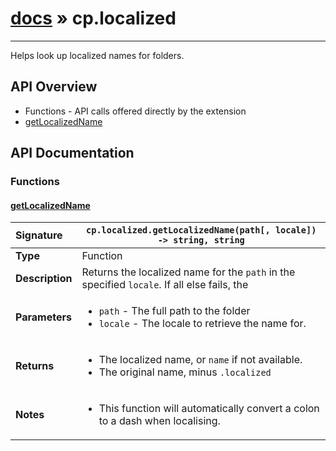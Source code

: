# [docs](index.md) » cp.localized
---

Helps look up localized names for folders.

## API Overview
* Functions - API calls offered directly by the extension
 * [getLocalizedName](#getlocalizedname)

## API Documentation

### Functions

#### [getLocalizedName](#getlocalizedname)
| <span style="float: left;">**Signature**</span> | <span style="float: left;">`cp.localized.getLocalizedName(path[, locale]) -> string, string` </span>                                                          |
| -----------------------------------------------------|---------------------------------------------------------------------------------------------------------|
| **Type**                                             | Function |
| **Description**                                      | Returns the localized name for the `path` in the specified `locale`. If all else fails, the |
| **Parameters**                                       | <ul><li><code>path</code>           - The full path to the folder</li><li><code>locale</code>         - The locale to retrieve the name for.</li></ul> |
| **Returns**                                          | <ul><li>The localized name, or <code>name</code> if not available.</li><li>The original name, minus <code>.localized</code></li></ul> |
| **Notes**                                            | <ul><li>This function will automatically convert a colon to a dash when localising.</li></ul> |

